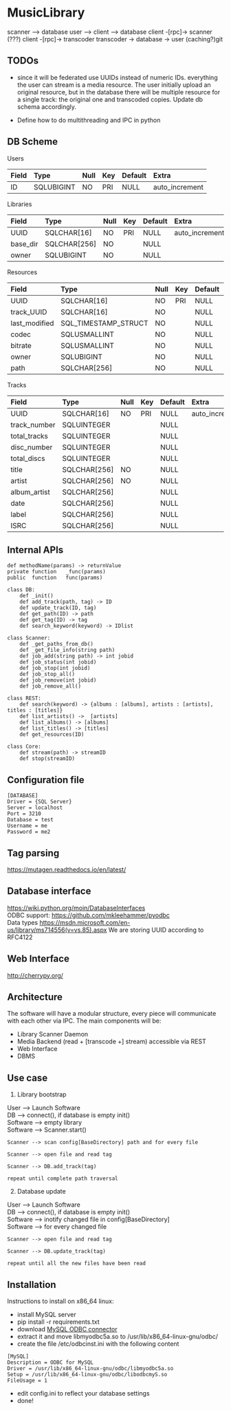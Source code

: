 # MusicLibrary

scanner --> database
user --> client --> database
client -[rpc]-> scanner  (???)
client -[rpc]-> transcoder
transcoder -> database -> user  (caching?)git

## TODOs

- since it will be federated use UUIDs instead of numeric IDs.
      everything the user can stream is a media resource. The user
      initially upload an original resource, but in the database
      there will be multiple resource for a single track: the
      original one and transcoded copies. Update db schema accordingly.

- Define how to do multithreading and IPC in python


## DB Scheme

Users

| Field                    | Type                 | Null | Key | Default | Extra          |
| :----------------------- | :------------------- | :--- | :-- | :------ | :------------- |
| ID                       | SQLUBIGINT           | NO   | PRI | NULL    | auto_increment |

Libraries

| Field                    | Type                 | Null | Key | Default | Extra          |
| :----------------------- | :------------------- | :--- | :-- | :------ | :------------- |
| UUID                     | SQLCHAR[16]          | NO   | PRI | NULL    | auto_increment |
| base_dir                 | SQLCHAR[256]         | NO   |     | NULL    |                |
| owner                    | SQLUBIGINT           | NO   |     | NULL    |                |

Resources

| Field                    | Type                 | Null | Key | Default | Extra          |
| :----------------------- | :------------------- | :--- | :-- | :------ | :------------- |
| UUID                     | SQLCHAR[16]          | NO   | PRI | NULL    | auto_increment |
| track_UUID               | SQLCHAR[16]          | NO   |     | NULL    |                |
| last_modified            | SQL_TIMESTAMP_STRUCT | NO   |     | NULL    |                |
| codec                    | SQLUSMALLINT         | NO   |     | NULL    |                |
| bitrate                  | SQLUSMALLINT         | NO   |     | NULL    |                |
| owner                    | SQLUBIGINT           | NO   |     | NULL    |                |
| path                     | SQLCHAR[256]         | NO   |     | NULL    |                |

Tracks

| Field                    | Type                 | Null | Key | Default | Extra          |
| :----------------------- | :------------------- | :--- | :-- | :------ | :------------- |
| UUID                     | SQLCHAR[16]          | NO   | PRI | NULL    | auto_increment |
| track_number             | SQLUINTEGER          |      |     | NULL    |                |
| total_tracks             | SQLUINTEGER          |      |     | NULL    |                |
| disc_number              | SQLUINTEGER          |      |     | NULL    |                |
| total_discs              | SQLUINTEGER          |      |     | NULL    |                |
| title                    | SQLCHAR[256]         | NO   |     | NULL    |                |
| artist                   | SQLCHAR[256]         | NO   |     | NULL    |                |
| album_artist             | SQLCHAR[256]         |      |     | NULL    |                |
| date                     | SQLCHAR[256]         |      |     | NULL    |                |
| label                    | SQLCHAR[256]         |      |     | NULL    |                |
| ISRC                     | SQLCHAR[256]         |      |     | NULL    |                |


## Internal APIs

```
def methodName(params) -> returnValue
private function   _func(params)
public  function   func(params)
```

```
class DB:
    def _init()
    def add_track(path, tag) -> ID
    def update_track(ID, tag)
    def get_path(ID) -> path
    def get_tag(ID) -> tag
    def search_keyword(keyword) -> IDlist
```

```
class Scanner:
    def _get_paths_from_db()
    def _get_file_info(string path)
    def job_add(string path) -> int jobid
    def job_status(int jobid)
    def job_stop(int jobid)
    def job_stop_all()
    def job_remove(int jobid)
    def job_remove_all()
```

```
class REST:
    def search(keyword) -> {albums : [albums], artists : [artists], titles : [titles]}
    def list_artists() ->  [artists]
    def list_albums() -> [albums]
    def list_titles() -> [titles]
    def get_resources(ID)
```

```
class Core:
    def stream(path) -> streamID
    def stop(streamID)
```

## Configuration file

```
[DATABASE]
Driver = {SQL Server}
Server = localhost
Port = 3210
Database = test
Username = me
Password = me2
```

##  Tag parsing

https://mutagen.readthedocs.io/en/latest/

## Database interface

https://wiki.python.org/moin/DatabaseInterfaces \
ODBC support:
https://github.com/mkleehammer/pyodbc \
Data types
https://msdn.microsoft.com/en-us/library/ms714556(v=vs.85).aspx
We are storing UUID according to RFC4122

## Web Interface

http://cherrypy.org/

## Architecture

The software will have a modular structure, every piece will communicate with each other via IPC.
The main components will be:

- Library Scanner Daemon
- Media Backend (read + [transcode +] stream) accessible via REST
- Web Interface
- DBMS

## Use case

1) Library bootstrap

User --> Launch Software \
DB --> connect(), if database is empty init() \
Software --> empty library \
Software --> Scanner.start()

    Scanner --> scan config[BaseDirectory] path and for every file

    Scanner --> open file and read tag

    Scanner --> DB.add_track(tag)

    repeat until complete path traversal


2) Database update

User --> Launch Software \
DB --> connect(), if database is empty init() \
Software --> inotify changed file in config[BaseDirectory] \
Software --> for every changed file

    Scanner --> open file and read tag

    Scanner --> DB.update_track(tag)

    repeat until all the new files have been read

## Installation

Instructions to install on x86_64 linux:

- install MySQL server
- pip install -r requirements.txt
- download [MySQL ODBC connector](http://dev.mysql.com/get/Downloads/Connector-ODBC/5.3/mysql-connector-odbc-5.3.7-linux-glibc2.5-x86-64bit.tar.gz)
- extract it and move libmyodbc5a.so to /usr/lib/x86_64-linux-gnu/odbc/
- create the file /etc/odbcinst.ini with the following content
```
[MySQL]
Description = ODBC for MySQL
Driver = /usr/lib/x86_64-linux-gnu/odbc/libmyodbc5a.so
Setup = /usr/lib/x86_64-linux-gnu/odbc/libodbcmyS.so
FileUsage = 1
```
- edit config.ini to reflect your database settings
- done!
